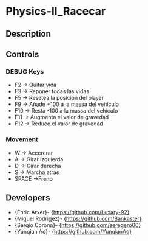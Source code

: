 # Physics-II_Racecar

## Description

## Controls
### DEBUG Keys

 - F2 -> Quitar vida
 - F3 -> Reponer todas las vidas
 - F5 -> Resetea la posicion del player
 - F9 -> Añade +100 a la massa del vehículo
 - F10 -> Resta -100 a la massa del vehículo
 - F11 -> Augmenta el valor de gravedad
 - F12 -> Reduce el valor de gravedad


### Movement

 - W -> Accererar
 - A -> Girar izquierda
 - D -> Girar derecha
 - S -> Marcha atras
 - SPACE ->Freno

## Developers

 - {Enric Arxer}- {https://github.com/Luxary-92}
 - {Miguel Rodrigez}- {https://github.com/Bankaster}
 - {Sergio Corona}- {https://github.com/seregero00}
 - {Yunqian Ao}- {https://github.com/YunqianAo}